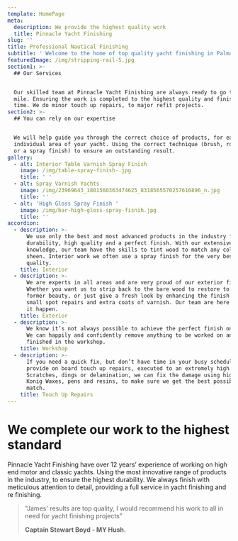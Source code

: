 ```yaml
---
template: HomePage
meta:
  description: We provide the highest quality work
  title: Pinnacle Yacht Finishing
slug: ''
title: Professional Nautical Finishing
subtitle: ' Welcome to the home of top quality yacht finishing in Palma De Mallorca'
featuredImage: /img/stripping-rail-5.jpg
section1: >-
  ## Our Services


  Our skilled team at Pinnacle Yacht Finishing are always ready to go the extra
  mile. Ensuring the work is completed to the highest quality and finished on
  time. We do minor touch up repairs, to major refit projects.
section2: >-
  ## You can rely on our expertise


  We will help guide you through the correct choice of products, for each
  individual area of your yacht. Using the correct technique (brush, roll & tip
  or a spray finish) to ensure an outstanding result.
gallery:
  - alt: Interior Table Varnish Spray Finish
    image: /img/table-spray-finish-.jpg
    title: ' '
  - alt: Spray Varnish Yachts
    image: /img/23969643_1801560363474625_8318565570257616896_n.jpg
    title: ''
  - alt: 'High Gloss Spray Finish '
    image: /img/bar-high-gloss-spray-fisnih.jpg
    title: ''
accordion:
  - description: >-
      We use only the best and most advanced products in the industry for
      durability, high quality and a perfect finish. With our extensive product
      knowledge, our team have the skills to tint wood to match any colour or
      sheen. Interior work we often use a spray finish for the very best
      quality.
    title: Interior
  - description: >-
      We are experts in all areas and are very proud of our exterior finishes.
      Whether you want us to strip back to the bare wood to restore to its
      former beauty, or just give a fresh look by enhancing the finish with
      small spot repairs and extra coats of varnish. Our team are here to make
      it happen.
    title: Exterior
  - description: >-
      We know it’s not always possible to achieve the perfect finish on board.
      We can happily and confidently remove anything to be worked on and
      finished in the workshop.
    title: Workshop
  - description: >-
      If you need a quick fix, but don’t have time in your busy schedule. We can
      provide on board touch up repairs, executed to an extremely high standard.
      Scratches, dings or delamination, we can fix the damage using high quality
      Konig Waxes, pens and resins, to make sure we get the best possible
      match.
    title: Touch Up Repairs
---
```

# We complete our work to the highest standard

Pinnacle Yacht Finishing have over 12 years’ experience of working on high end motor and classic yachts.  Using the most innovative range of products in the industry, to ensure the highest durability. We always finish with meticulous attention to detail, providing a full service in yacht finishing and re finishing.

> "James' results are top quality, I would recommend his work to all in need for yacht finishing projects"
>
> **Captain Stewart Boyd - MY Hush.**
